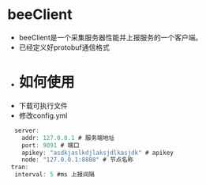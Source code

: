 # beeClient
- beeClient是一个采集服务器性能并上报服务的一个客户端。
- 已经定义好protobuf通信格式
- # 如何使用
- 下载可执行文件
- 修改config.yml
```java
  server:
    addr: 127.0.0.1 # 服务端地址
    port: 9091 # 端口
    apikey: "asdkjaslkdjlaksjdlkasjdk" # apikey
    node: "127.0.0.1:8888" # 节点名称
 tran:
  interval: 5 #ms 上报间隔
  
  
  

```
